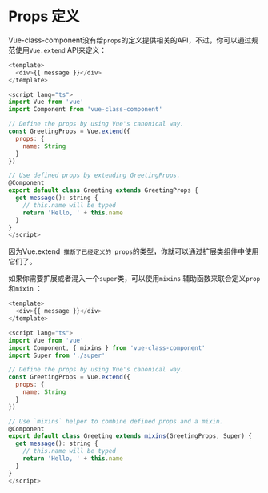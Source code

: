 #  Props 定义

Vue-class-component没有给`props`的定义提供相关的API，不过，你可以通过规范使用`Vue.extend` API来定义：

```javascript
<template>
  <div>{{ message }}</div>
</template>

<script lang="ts">
import Vue from 'vue'
import Component from 'vue-class-component'

// Define the props by using Vue's canonical way.
const GreetingProps = Vue.extend({
  props: {
    name: String
  }
})

// Use defined props by extending GreetingProps.
@Component
export default class Greeting extends GreetingProps {
  get message(): string {
    // this.name will be typed
    return 'Hello, ' + this.name
  }
}
</script>
```

因为Vue.extend` 推断了已经定义的 props`的类型，你就可以通过扩展类组件中使用它们了。

如果你需要扩展或者混入一个`super`类，可以使用`mixins` 辅助函数来联合定义`prop`和`mixin` ：

```javascript
<template>
  <div>{{ message }}</div>
</template>

<script lang="ts">
import Vue from 'vue'
import Component, { mixins } from 'vue-class-component'
import Super from './super'

// Define the props by using Vue's canonical way.
const GreetingProps = Vue.extend({
  props: {
    name: String
  }
})

// Use `mixins` helper to combine defined props and a mixin.
@Component
export default class Greeting extends mixins(GreetingProps, Super) {
  get message(): string {
    // this.name will be typed
    return 'Hello, ' + this.name
  }
}
</script>
```

